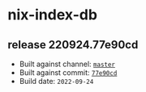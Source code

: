 # nix-index-db
## release 220924.77e90cd
- Built against channel: [`master`](https://github.com/nixos/nixpkgs/tree/master)
- Built against commit: [`77e90cd`](https://github.com/NixOS/nixpkgs/commit/77e90cd16d2cfeba7cbf474f6f21e63149bbf307)
- Build date: `2022-09-24`
